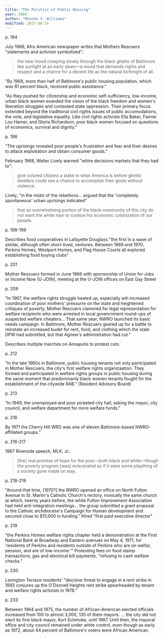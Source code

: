 ```yaml
---
title: "The Politics of Public Housing"
year: 2004
author: "Rhonda Y. Williams"
modified: 2017-06-14
---
```


p. 194

July 1966, Afro American newspaper writes that Mothers Rescuers "statements and activism symbolized":

>the new mood creeping slowly through the black ghetto of Baltimore like sunlight at an early dawn—a mood that demands rights and respect and a chance for a decent life as the natural birthright of all.

"By 1968, more than half of Baltimore's public housing population, which was 81 percent black, received public assistance."

"As they pushed for citizenship and economic self-sufficiency, low-income, urban black women exanded the vision of the black freedom and women's liberation struggles and contested state oppression. Their primary focus extended beyond the traditional civil rights issues of public accomodations, the vote, and legislative equality. Like civil rights activists Ella Baker, Fannie Lou Hamer, and Gloria Richardson, poor black women focused on questions of economics, survival and dignity."

p. 198

"The uprisings revealed poor people's frustration and fear and their desires to attack exploitation and obtain consumer goods."

February 1968, Walter Lively warned "whire decisions markets that they had to":

> give colored citizens a stake in what America is before ghetto dwellers could see a chance to accomplish their goals without violence.

Lively, "in the midst of the rebellions... argued that the 'completely spontaneous' urban uprisings indicated"

> that an overwhelming portion of the black community of this city do not want the white man to contiue his economic colonization of our people.

p. 198-199

Describes food cooperatives in Lafayette Douglass "the first in a wave of similar, although often short-lived, ventures. Between 1969 and 1970, Perkins Homes, Westport Homes, and Flag House Courts all explored establishing food buying clubs"

p. 201

Mother Rescuers formed in June 1966 with sponsorship of Union for Jobs or Income Now (U-JOIN), meeting at the U-JOIN offices on East Gay Street

p. 209

"In 1967, the welfare rights struggle heated up, especially wih increased coordination of poor mothers' pressurre on the state and heightened critiques of poverty. Mother Rescuers clamored for legal representation for welfare recipients who were arrested in local govenrnment round-ups of suspected welfare cheaters... That same year, NWRO launched its basic needs campaign. In Baltimore, Mother Rescuers geared up for a battle to reinstate an increased budet for rent, food, and clothing which the state DPW had submitted, but that Agnew's administration had cut."

Describes multiple marches on Annapolis to protest cuts.

p. 212

"In the late 1960s in Baltimore, public housing tenants not only participated in Mother Rescuers, the city's first welfare rights organizaation. They formed and participated in welfare rights groups in public housing during the same moment that predominanly black women tenants fought for the establishment of the citywide RAB." (Resident Advisory Board)

p. 213

"In 1949, the unemployed and poor picketed city hall, asking the mayor, city council, and welfare department for more welfare funds."

p. 216

By 1971 the Cherry Hill WRO was one of eleven Baltimore-based NWRO-affiliated groups."

p. 216-217

1967 Riverside speech, MLK, Jr.:

> [the] real promise of hope for the poor—both black and white—thrugh the poverty program [was] eviscerated as if it were some plaything of a society gone made on way.

p. 218-219

"Around that time, [1970?] the BWRO opened an office on North Fulton Avenue in St. Martin's Catholic Church's rectory, ironically the same church at which, twenty years before, the white Fulton Improvement Association had held anti-integration meetings... the group submitted a grant proposal to the Cathoic archdiocese's Campaign for Human development and secured close to $15,000 in funding." Hired "first paid executive director"

p. 219

"the Perkins Homes welfare rights chapter held a demonstration at the First National Bank at Broadway and Eastern avenues on May 4, 1971, for 'residents of Perkins and residents outside of Perkins who are on welfar, pension, and are of low-income.'" Protesting fees on food stamp transactions, gas and electrical bill payments, "refusing to cash welfare checks."

p. 230

Lexington Terrace residents' "decisive threat to engage in a rent strike in 1993 conjures up the O'Donnell Heights rent strike spearheaded by tenant and welfare rights activists in 1978."

p. 233

Between 1964 and 1975, the number of African-American elected officials increased from 100 to almost 3,000, 135 of them mayors. ... the city did not elect its first black mayor, Kurt Schmoke, until 1987. Until then, the mayoral office and city council remained under white control, even though as early as 1972, about 44 percent of Baltimore's voters were African American.

